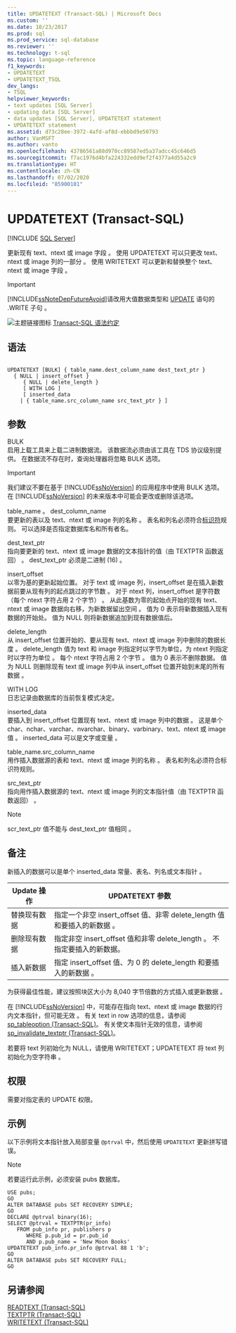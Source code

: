 ```yaml
---
title: UPDATETEXT (Transact-SQL) | Microsoft Docs
ms.custom: ''
ms.date: 10/23/2017
ms.prod: sql
ms.prod_service: sql-database
ms.reviewer: ''
ms.technology: t-sql
ms.topic: language-reference
f1_keywords:
- UPDATETEXT
- UPDATETEXT_TSQL
dev_langs:
- TSQL
helpviewer_keywords:
- text updates [SQL Server]
- updating data [SQL Server]
- data updates [SQL Server], UPDATETEXT statement
- UPDATETEXT statement
ms.assetid: d73c28ee-3972-4afd-af8d-ebbbd9e50793
author: VanMSFT
ms.author: vanto
ms.openlocfilehash: 43786561a88d970cc89587ed5a37adcc45c646d5
ms.sourcegitcommit: f7ac1976d4bfa224332edd9ef2f4377a4d55a2c9
ms.translationtype: HT
ms.contentlocale: zh-CN
ms.lasthandoff: 07/02/2020
ms.locfileid: "85900101"
---
```

# <a name="updatetext-transact-sql"></a>UPDATETEXT (Transact-SQL)
[!INCLUDE [SQL Server](../../includes/applies-to-version/sqlserver.md)]

  更新现有 text、ntext 或 image 字段    。 使用 UPDATETEXT 可以只更改 text、ntext 或 image 列的一部分    。 使用 WRITETEXT 可以更新和替换整个 text、ntext 或 image 字段    。  
  
> [!IMPORTANT]
>  [!INCLUDE[ssNoteDepFutureAvoid](../../includes/ssnotedepfutureavoid-md.md)]请改用大值数据类型和 [UPDATE](../../t-sql/queries/update-transact-sql.md) 语句的 .WRITE 子句  。  
  
 ![主题链接图标](../../database-engine/configure-windows/media/topic-link.gif "“主题链接”图标") [Transact-SQL 语法约定](../../t-sql/language-elements/transact-sql-syntax-conventions-transact-sql.md)  
  
## <a name="syntax"></a>语法  
  
```syntaxsql
  
UPDATETEXT [BULK] { table_name.dest_column_name dest_text_ptr }  
  { NULL | insert_offset }  
     { NULL | delete_length }  
     [ WITH LOG ]  
     [ inserted_data  
    | { table_name.src_column_name src_text_ptr } ]  
```  
  
## <a name="arguments"></a>参数  
 BULK  
 启用上载工具来上载二进制数据流。 该数据流必须由该工具在 TDS 协议级别提供。 在数据流不存在时，查询处理器将忽略 BULK 选项。  
  
> [!IMPORTANT]  
>  我们建议不要在基于 [!INCLUDE[ssNoVersion](../../includes/ssnoversion-md.md)] 的应用程序中使用 BULK 选项。 在 [!INCLUDE[ssNoVersion](../../includes/ssnoversion-md.md)] 的未来版本中可能会更改或删除该选项。  
  
 table_name   。 dest_column_name   
 要更新的表以及 text、ntext 或 image 列的名称    。 表名和列名必须符合[标识符](../../relational-databases/databases/database-identifiers.md)规则。 可以选择是否指定数据库名和所有者名。  
  
 dest_text_ptr   
 指向要更新的 text、ntext 或 image 数据的文本指针的值（由 TEXTPTR 函数返回）    。 dest_text_ptr 必须是二进制 (16)    。  
  
 insert_offset   
 以零为基的更新起始位置。 对于 text 或 image 列，insert_offset 是在插入新数据前要从现有列的起点跳过的字节数    。 对于 ntext 列，insert_offset 是字符数（每个 ntext 字符占用 2 个字节）    。 从此基数为零的起始点开始的现有 text、ntext 或 image 数据向右移，为新数据留出空间    。 值为 0 表示将新数据插入现有数据的开始处。 值为 NULL 则将新数据追加到现有数据值后。  
  
 delete_length   
 从 insert_offset 位置开始的、要从现有 text、ntext 或 image 列中删除的数据长度     。 delete_length 值为 text 和 image 列指定时以字节为单位，为 ntext 列指定时以字符为单位     。 每个 ntext 字符占用 2 个字节  。 值为 0 表示不删除数据。 值为 NULL 则删除现有 text 或 image 列中从 insert_offset 位置开始到末尾的所有数据    。  
  
 WITH LOG  
 日志记录由数据库的当前恢复模式决定。  
  
 inserted_data   
 要插入到 insert_offset 位置现有 text、ntext 或 image 列中的数据     。 这是单个 char、nchar、varchar、nvarchar、binary、varbinary、text、ntext 或 image 值          。 inserted_data 可以是文字或变量  。  
  
 table_name.src_column_name   
 用作插入数据源的表和 text、ntext 或 image 列的名称    。 表名和列名必须符合标识符规则。  
  
 src_text_ptr   
 指向用作插入数据源的 text、ntext 或 image 列的文本指针值（由 TEXTPTR 函数返回）    。  
  
> [!NOTE]  
>  scr_text_ptr 值不能与 dest_text_ptr 值相同   。  
  
## <a name="remarks"></a>备注  
 新插入的数据可以是单个 inserted_data 常量、表名、列名或文本指针  。  
  
|Update 操作|UPDATETEXT 参数|  
|-------------------|---------------------------|  
|替换现有数据|指定一个非空 insert_offset 值、非零 delete_length 值和要插入的新数据   。|  
|删除现有数据|指定非空 insert_offset 值和非零 delete_length   。 不指定要插入的新数据。|  
|插入新数据|指定 insert_offset 值、为 0 的 delete_length 和要插入的新数据   。|  
  
 为获得最佳性能，建议按照块区大小为 8,040 字节倍数的方式插入或更新数据    。  
  
 在 [!INCLUDE[ssNoVersion](../../includes/ssnoversion-md.md)] 中，可能存在指向 text、ntext 或 image 数据的行内文本指针，但可能无效    。 有关 text in row 选项的信息，请参阅 [sp_tableoption (Transact-SQL)](../../relational-databases/system-stored-procedures/sp-tableoption-transact-sql.md)。 有关使文本指针无效的信息，请参阅 [sp_invalidate_textptr (Transact-SQL)](../../relational-databases/system-stored-procedures/sp-invalidate-textptr-transact-sql.md)。  
  
 若要将 text 列初始化为 NULL，请使用 WRITETEXT；UPDATETEXT 将 text 列初始化为空字符串   。  
  
## <a name="permissions"></a>权限  
 需要对指定表的 UPDATE 权限。  
  
## <a name="examples"></a>示例  
 以下示例将文本指针放入局部变量 `@ptrval` 中，然后使用 `UPDATETEXT` 更新拼写错误。  
  
> [!NOTE]  
>  若要运行此示例，必须安装 pubs 数据库。  
  
```  
USE pubs;  
GO  
ALTER DATABASE pubs SET RECOVERY SIMPLE;  
GO  
DECLARE @ptrval binary(16);  
SELECT @ptrval = TEXTPTR(pr_info)   
   FROM pub_info pr, publishers p  
      WHERE p.pub_id = pr.pub_id   
      AND p.pub_name = 'New Moon Books'  
UPDATETEXT pub_info.pr_info @ptrval 88 1 'b';  
GO  
ALTER DATABASE pubs SET RECOVERY FULL;  
GO  
```  
  
## <a name="see-also"></a>另请参阅  
 [READTEXT (Transact-SQL)](../../t-sql/queries/readtext-transact-sql.md)   
 [TEXTPTR (Transact-SQL)](../../t-sql/functions/text-and-image-functions-textptr-transact-sql.md)   
 [WRITETEXT (Transact-SQL)](../../t-sql/queries/writetext-transact-sql.md)  
  
  
